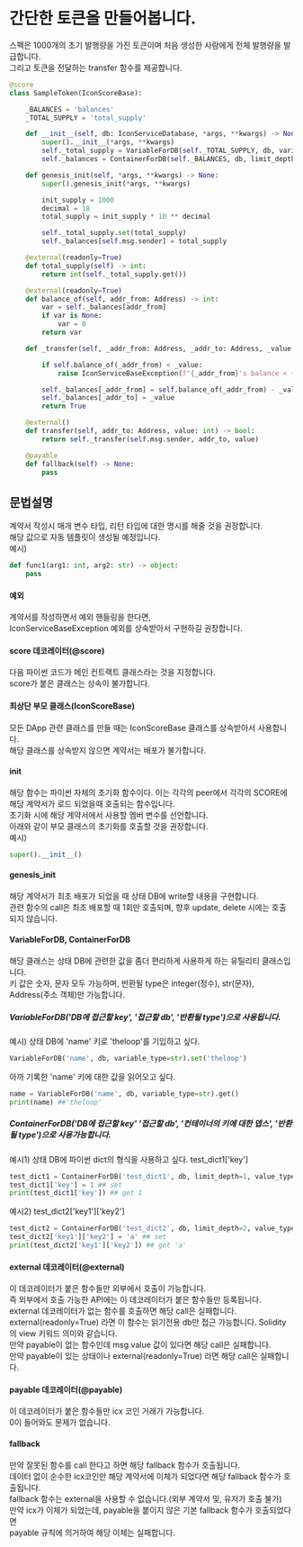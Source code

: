간단한 토큰을 만들어봅니다.
==================================

스펙은 1000개의 초기 발행량을 가진 토큰이며 처음 생성한 사람에게 전체 발행량을 발급합니다.<br/>
그리고 토큰을 전달하는 transfer 함수를 제공합니다.<br/>

```python
@score
class SampleToken(IconScoreBase):

    _BALANCES = 'balances'
    _TOTAL_SUPPLY = 'total_supply'

    def __init__(self, db: IconServiceDatabase, *args, **kwargs) -> None:
        super().__init__(*args, **kwargs)
        self._total_supply = VariableForDB(self._TOTAL_SUPPLY, db, variable_type=int)
        self._balances = ContainerForDB(self._BALANCES, db, limit_depth=1, value_type=int)

    def genesis_init(self, *args, **kwargs) -> None:
        super().genesis_init(*args, **kwargs)

        init_supply = 1000
        decimal = 18
        total_supply = init_supply * 10 ** decimal

        self._total_supply.set(total_supply)
        self._balances[self.msg.sender] = total_supply

    @external(readonly=True)
    def total_supply(self) -> int:
        return int(self._total_supply.get())

    @external(readonly=True)
    def balance_of(self, addr_from: Address) -> int:
        var = self._balances[addr_from]
        if var is None:
            var = 0
        return var

    def _transfer(self, _addr_from: Address, _addr_to: Address, _value: int) -> bool:

        if self.balance_of(_addr_from) < _value:
            raise IconServiceBaseException(f"{_addr_from}'s balance < {_value}")

        self._balances[_addr_from] = self.balance_of(_addr_from) - _value
        self._balances[_addr_to] = _value
        return True

    @external()
    def transfer(self, addr_to: Address, value: int) -> bool:
        return self._transfer(self.msg.sender, addr_to, value)

    @payable
    def fallback(self) -> None:
        pass
```

문법설명
--------------
계약서 작성시 매개 변수 타입, 리턴 타입에 대한 명시를 해줄 것을 권장합니다.<br/>
해당 값으로 자동 템플릿이 생성될 예정입니다.<br/>
예시)
```python
def func1(arg1: int, arg2: str) -> object:
    pass
```

#### 예외
계약서를 작성하면서 예외 핸들링을 한다면,<br/>
IconServiceBaseException 예외를 상속받아서 구현하길 권장합니다.<br/>

#### score 데코레이터(@score)
다음 파이썬 코드가 메인 컨트랙트 클래스라는 것을 지정합니다.<br/>
score가 붙은 클래스는 상속이 불가합니다.<br/>

#### 최상단 부모 클래스(IconScoreBase)
모든 DApp 관련 클래스를 만들 때는 IconScoreBase 클래스를 상속받아서 사용합니다.<br/>
해당 클래스를 상속받지 않으면 계약서는 배포가 불가합니다.<br/>

#### __init__
해당 함수는 파이썬 자체의 초기화 함수이다. 이는 각각의 peer에서 각각의 SCORE에 해당 계약서가 로드 되었을때 호출되는 함수입니다.<br/>
초기화 시에 해당 계약서에서 사용할 멤버 변수를 선언합니다.<br/>
아래와 같이 부모 클래스의 초기화를 호출할 것을 권장합니다.<br/>
예시)
``` python
super().__init__()
```

#### genesis_init
해당 계약서가 최초 배포가 되었을 때 상태 DB에 write할 내용을 구현합니다.<br/>
관련 함수의 call은 최초 배포할 때 1회만 호출되며, 향후 update, delete 시에는 호출되지 않습니다.<br/>

#### VariableForDB, ContainerForDB
해당 클래스는 상태 DB에 관련한 값을 좀더 편리하게 사용하게 하는 유틸리티 클래스입니다.<br/>
키 값은 숫자, 문자 모두 가능하며, 반환될 type은 integer(정수), str(문자), Address(주소 객체)만 가능합니다. <br/>

##### VariableForDB('DB에 접근할 key', '접근할 db', '반환될 type')으로 사용됩니다.<br/>
예시) 상태 DB에 'name' 키로 'theloop'를 기입하고 싶다.<br/>
```python
VariableForDB('name', db, variable_type=str).set('theloop')
```
아까 기록한 'name' 키에 대한 값을 읽어오고 싶다.<br/>
```python
name = VariableForDB('name', db, variable_type=str).get()
print(name) ##'theloop'
```

##### ContainerForDB('DB에 접근할 key' '접근할 db', '컨테이너의 키에 대한 뎁스', '반환될 type')으로 사용가능합니다.<br/>
예시1) 상태 DB에 파이썬 dict의 형식을 사용하고 싶다. test_dict1['key'] <br/>
```python
test_dict1 = ContainerForDB('test_dict1', db, limit_depth=1, value_type=int)
test_dict1['key'] = 1 ## set
print(test_dict1['key']) ## get 1
```

예시2) test_dict2['key1']['key2']<br/>
```python
test_dict2 = ContainerForDB('test_dict2', db, limit_depth=2, value_type=str)
test_dict2['key1']['key2'] = 'a' ## set
print(test_dict2['key1']['key2']) ## get 'a'
```

#### external 데코레이터(@external)
이 데코레이터가 붙은 함수들만 외부에서 호출이 가능합니다.<br/>
즉 외부에서 호출 가능한 API에는 이 데코레이터가 붙은 함수들만 등록됩니다.<br/>
external 데코레이터가 없는 함수를 호출하면 해당 call은 실패합니다.<br/>
external(readonly=True) 라면 이 함수는 읽기전용 db만 접근 가능합니다. Solidity의 view 키워드 의미와 같습니다. <br/>
만약 payable이 없는 함수인데 msg.value 값이 있다면 해당 call은 실패합니다.<br/>
만약 payable이 있는 상태이나 external(readonly=True) 라면 해당 call은 실패합니다.<br/>

#### payable 데코레이터(@payable)
이 데코레이터가 붙은 함수들만 icx 코인 거래가 가능합니다.<br/>
0이 들어와도 문제가 없습니다. <br/>

#### fallback
만약 잘못된 함수를 call 한다고 하면 해당 fallback 함수가 호출됩니다.<br/>
데이터 없이 순수한 icx코인만 해당 계약서에 이체가 되었다면 해당 fallback 함수가 호출됩니다.<br/>
fallback 함수는 external을 사용할 수 없습니다.(외부 계약서 및, 유저가 호출 불가)<br/>
만약 icx가 이체가 되었는데, payable을 붙이지 않은 기본 fallback 함수가 호출되었다면<br/>
payable 규칙에 의거하여 해당 이체는 실패합니다.<br/>
